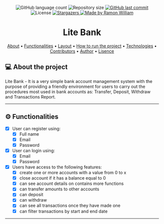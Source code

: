 
<p align="center">
  <img alt="GitHub language count" src="https://img.shields.io/github/languages/count/roniewill/lite-bank-app?style=flat-square&logo=appveyor">

  <img alt="Repository size" src="https://img.shields.io/github/repo-size/roniewill/lite-bank-app?style=flat-square&logo=appveyor">
  
  <a href="https://github.com/roniewill/lite-bank-app/commits/main">
    <img alt="GitHub last commit" src="https://img.shields.io/github/last-commit/roniewill/lite-bank-app?style=flat-square&logo=appveyor">
  </a>
    
  <img alt="License" src="https://img.shields.io/badge/license-MIT-brightgreen?style=flat-square&logo=appveyor">
  
  <a href="https://github.com/roniewill/lite-bank-app">
    <img alt="Stargazers" src="https://img.shields.io/github/stars/roniewill/lite-bank-app?style=flat-square&logo=appveyor">
  </a>

  <a href="https://www.linkedin.com/in/ramonwilliam/">
    <img alt="Made by Ramon William" src="https://img.shields.io/badge/Made%20by-Ramon%20William-blue?style=flat-square&logo=appveyor">
  </a>
</p>


<h1 align="center"> Lite Bank </h1>

<p align="center">
 <a href="#-about-the-project">About</a> •
 <a href="#-functionalities">Functionalities</a> •
 <a href="#-layout">Layout</a> • 
 <a href="#-how-to-run-the-project">How to run the project</a> • 
 <a href="#-technologies">Technologies</a> • 
 <a href="#-contributors">Contributors</a> • 
 <a href="#-author">Author</a> • 
 <a href="#user-content--lisence">Lisence</a>
</p>


## 💻 About the project

Lite Bank - It is a very simple bank account management system with the purpose of providing a friendly environment for users to carry out the procedures most used in bank accounts as: Transfer, Deposit, Withdraw and Transactions Report.

---

## ⚙️ Functionalities

- [x] User can register using: 
  - [x] Full name 
  - [x] Email 
  - [x] Password 

- [x] User can login using: 
  - [x] Email 
  - [x] Password 
  
- [x] Users have access to the following features: 
  - [x] create one or more accounts with a value from 0 to x 
  - [x] close account if it has a balance equal to 0 
  - [x] can see account details on contains more functions 
  - [x] can transfer amounts to other accounts 
  - [x] can deposit 
  - [x] can withdraw 
  - [x] can see all transactions once they have made one 
  - [x] can filter transactions by start and end date

---
